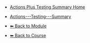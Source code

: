 - [Actions Plus Testing   Summary Home](./README.md)

- [Actions---Testing---Summary](./Actions---Testing---Summary.md "Actions---Testing---Summary")

- [⬅ Back to Module](../README.md)
- [⬅ Back to Course](../../README.md)
